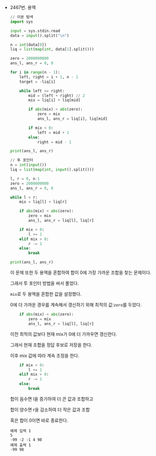 - 2467번. 용액

    ```python
    // 이분 탐색
    import sys
    
    input = sys.stdin.read
    data = input().split("\n")
    
    n = int(data[0])
    liq = list(map(int, data[1].split()))
    
    zero = 2000000000
    ans_l, ans_r = 0, 0
    
    for i in range(n - 1):
        left, right = i + 1, n - 1
        target = -liq[i]
    
        while left <= right:
            mid = (left + right) // 2
            mix = liq[i] + liq[mid]
    
            if abs(mix) < abs(zero):
                zero = mix
                ans_l, ans_r = liq[i], liq[mid]
    
            if mix < 0:
                left = mid + 1
            else:
                right = mid - 1
    
    print(ans_l, ans_r)
    ```

    ```python
    // 투 포인터
    n = int(input())
    liq = list(map(int, input().split()))
    
    l, r = 0, n-1
    zero = 2000000000
    ans_l, ans_r = 0, 0
    
    while l < r:
        mix = liq[l] + liq[r]
    
        if abs(mix) < abs(zero):
            zero = mix
            ans_l, ans_r = liq[l], liq[r]
    
        if mix < 0:
            l += 1
        elif mix > 0:
            r -= 1
        else:
            break
    
    print(ans_l, ans_r)
    ```

  이 문제 또한 두 용액을 혼합하여 합이 0에 가장 가까운 조합을 찾는 문제이다.

  그래서 투 포인터 방법을 써서 풀었다.

  `mix`로 두 용액을 혼합한 값을 설정했다.

  0에 더 가까운 경우를 계속해서 갱신하기 위해 최적의 값:`zero`를 두었다.

    ```python
        if abs(mix) < abs(zero):
            zero = mix
            ans_l, ans_r = liq[l], liq[r]
    ```

  이전 최적의 값보다 현재 mix가 0에 더 가까우면 갱신한다.

  그래서 현재 조합을 정답 후보로 저장을 한다.

  이후 mix 값에 따라 계속 조정을 한다.

    ```python
        if mix < 0:
            l += 1
        elif mix > 0:
            r -= 1
        else:
            break
    ```

  합이 음수면 l을 증가하여 더 큰 값과 조합하고

  합이 양수면 r을 감소하여 더 작은 값과 조합

  혹은 합이 0이면 바로 종료한다.

    ```
    예제 입력 1 
    5
    -99 -2 -1 4 98
    예제 출력 1 
    -99 98
    ```
